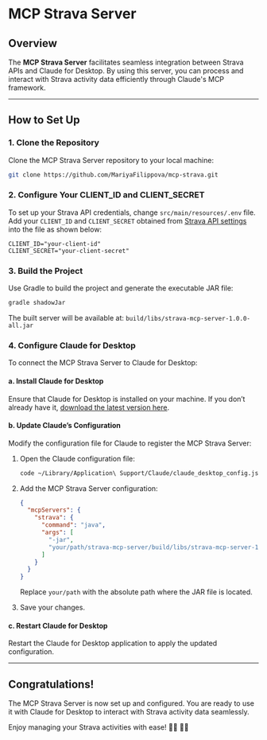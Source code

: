 # MCP Strava Server

## Overview
The **MCP Strava Server** facilitates seamless integration between Strava APIs and Claude for Desktop. By using this server, you can process and interact with Strava activity data efficiently through Claude's MCP framework.

---

## How to Set Up

### 1. Clone the Repository
Clone the MCP Strava Server repository to your local machine:
```bash
git clone https://github.com/MariyaFilippova/mcp-strava.git
```

### 2. Configure Your CLIENT_ID and CLIENT_SECRET
To set up your Strava API credentials, change  `src/main/resources/.env` file. Add your `CLIENT_ID` and `CLIENT_SECRET` obtained from [Strava API settings](https://www.strava.com/settings/api) into the file as shown below:

```dotenv
CLIENT_ID="your-client-id"
CLIENT_SECRET="your-client-secret"
```

   
### 3. Build the Project
Use Gradle to build the project and generate the executable JAR file:
```bash
gradle shadowJar
```

The built server will be available at: `build/libs/strava-mcp-server-1.0.0-all.jar`


### 4. Configure Claude for Desktop

To connect the MCP Strava Server to Claude for Desktop:

#### a. Install Claude for Desktop
Ensure that Claude for Desktop is installed on your machine. If you don’t already have it, [download the latest version here](https://claude.ai/download).

#### b. Update Claude’s Configuration
Modify the configuration file for Claude to register the MCP Strava Server:
1. Open the Claude configuration file:
    ```bash
    code ~/Library/Application\ Support/Claude/claude_desktop_config.json
    ```
2. Add the MCP Strava Server configuration:
    ```json
    {
      "mcpServers": {
        "strava": {
          "command": "java",
          "args": [
            "-jar",
            "your/path/strava-mcp-server/build/libs/strava-mcp-server-1.0.0-all.jar"
          ]
        }
      }
    }
    ```
   Replace `your/path` with the absolute path where the JAR file is located.

3. Save your changes.

#### c. Restart Claude for Desktop
Restart the Claude for Desktop application to apply the updated configuration.

---

## Congratulations!
The MCP Strava Server is now set up and configured. You are ready to use it with Claude for Desktop to interact with Strava activity data seamlessly.

Enjoy managing your Strava activities with ease! 🚴‍♀️ 🚴‍♂️
